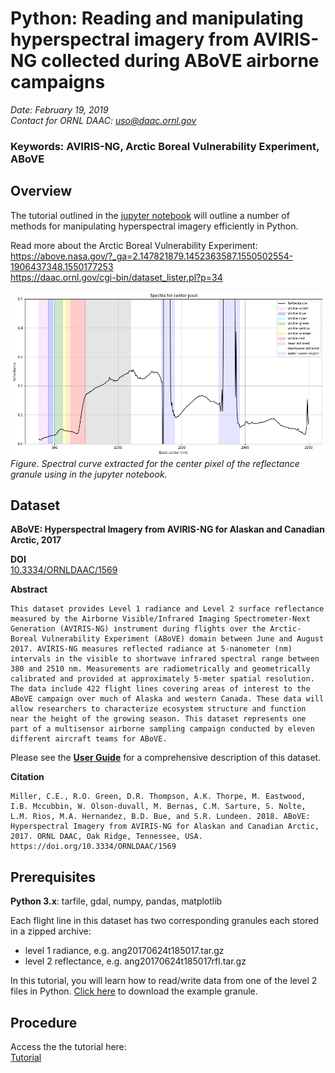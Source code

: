 # Python: Reading and manipulating hyperspectral imagery from AVIRIS-NG collected during ABoVE airborne campaigns

*Date: February 19, 2019*  
*Contact for ORNL DAAC: uso@daac.ornl.gov*  

### Keywords: AVIRIS-NG, Arctic Boreal Vulnerability Experiment, ABoVE

## Overview

The tutorial outlined in the [jupyter notebook](above-airborne-avirisng-python.ipynb) will outline a number of methods for manipulating hyperspectral imagery efficiently in Python.

Read more about the Arctic Boreal Vulnerability Experiment:
https://above.nasa.gov/?_ga=2.147821879.1452363587.1550502554-1906437348.1550177253          
https://daac.ornl.gov/cgi-bin/dataset_lister.pl?p=34               


![Spectra plotted for the center pixel](browse.png)
*Figure. Spectral curve extracted for the center pixel of the reflectance granule using in the jupyter notebook.*

## Dataset

**ABoVE: Hyperspectral Imagery from AVIRIS-NG for Alaskan and Canadian Arctic, 2017**

**DOI**        
[10.3334/ORNLDAAC/1569](https://doi.org/10.3334/ORNLDAAC/1569)  

**Abstract**     
```
This dataset provides Level 1 radiance and Level 2 surface reflectance measured by the Airborne Visible/Infrared Imaging Spectrometer-Next Generation (AVIRIS-NG) instrument during flights over the Arctic-Boreal Vulnerability Experiment (ABoVE) domain between June and August 2017. AVIRIS-NG measures reflected radiance at 5-nanometer (nm) intervals in the visible to shortwave infrared spectral range between 380 and 2510 nm. Measurements are radiometrically and geometrically calibrated and provided at approximately 5-meter spatial resolution. The data include 422 flight lines covering areas of interest to the ABoVE campaign over much of Alaska and western Canada. These data will allow researchers to characterize ecosystem structure and function near the height of the growing season. This dataset represents one part of a multisensor airborne sampling campaign conducted by eleven different aircraft teams for ABoVE.
```

Please see the [**User Guide**](https://daac.ornl.gov/ABOVE/guides/ABoVE_Airborne_AVIRIS_NG.html) for a comprehensive description of this dataset.
        
**Citation**     
```
Miller, C.E., R.O. Green, D.R. Thompson, A.K. Thorpe, M. Eastwood, I.B. Mccubbin, W. Olson-duvall, M. Bernas, C.M. Sarture, S. Nolte, L.M. Rios, M.A. Hernandez, B.D. Bue, and S.R. Lundeen. 2018. ABoVE: Hyperspectral Imagery from AVIRIS-NG for Alaskan and Canadian Arctic, 2017. ORNL DAAC, Oak Ridge, Tennessee, USA. https://doi.org/10.3334/ORNLDAAC/1569
```

## Prerequisites           
 
**Python 3.x**: tarfile, gdal, numpy, pandas, matplotlib
 
Each flight line in this dataset has two corresponding granules each stored in a zipped archive:            
* level 1 radiance, e.g. ang20170624t185017.tar.gz            
* level 2 reflectance, e.g. ang20170624t185017rfl.tar.gz     

In this tutorial, you will learn how to read/write data from one of the level 2 files in Python. [Click here](https://daac.ornl.gov/daacdata/above/ABoVE_Airborne_AVIRIS_NG/data/ang20170624t185017rfl.tar.gz) to download the example granule.

## Procedure

Access the the tutorial here:  
[Tutorial](above-airborne-avirisng-python.ipynb)
